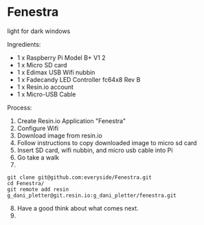 # Fenestra
light for dark windows  

Ingredients:
* 1 x Raspberry Pi Model B+ V1 2
* 1 x Micro SD card
* 1 x Edimax USB Wifi nubbin
* 1 x Fadecandy LED Controller fc64x8 Rev B
* 1 x Resin.io account
* 1 x Micro-USB Cable

Process:  
1.  Create Resin.io Application "Fenestra"  
2.  Configure Wifi  
3.  Download image from resin.io  
4.  Follow instructions to copy downloaded image to micro sd card  
5.  Insert SD card, wifi nubbin, and micro usb cable into Pi  
6.  Go take a walk  
7.  
```
git clone git@github.com:everyside/Fenestra.git
cd Fenestra/
git remote add resin g_dani_pletter@git.resin.io:g_dani_pletter/fenestra.git
```  
8. Have a good think about what comes next.
9. 
